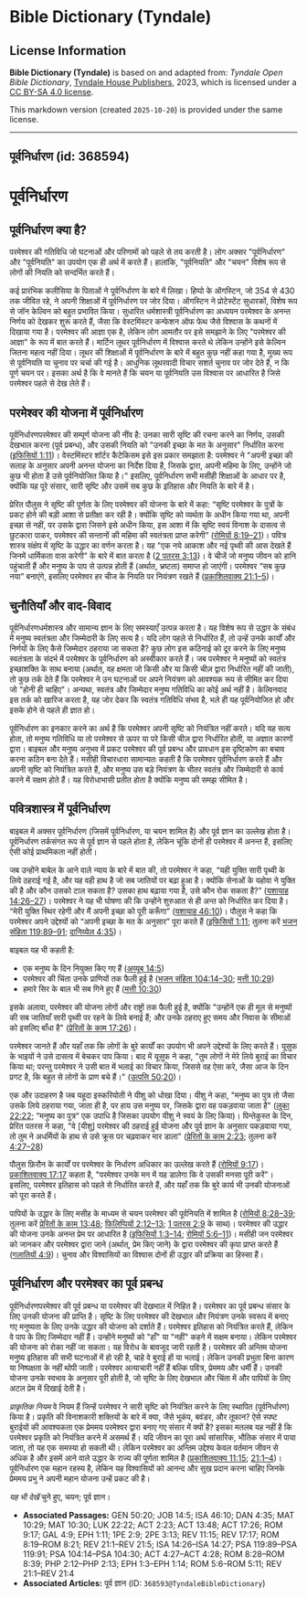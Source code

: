# Bible Dictionary (Tyndale)

## License Information

**Bible Dictionary (Tyndale)** is based on and adapted from: _Tyndale Open Bible Dictionary_, [Tyndale House Publishers](https://tyndaleopenresources.com/), 2023, which is licensed under a [CC BY-SA 4.0 license](https://creativecommons.org/licenses/by-sa/4.0/legalcode.en).

This markdown version (created `2025-10-20`) is provided under the same license.



--------------------------------

## पूर्वनिर्धारण (id: 368594)

पूर्वनिर्धारण
=============

पूर्वनिर्धारण क्या है?
----------------------

परमेश्वर की गतिविधि जो घटनाओं और परिणामों को पहले से तय करती है। लोग अक्सर "पूर्वनिर्धारण" और "पूर्वनियति" का उपयोग एक ही अर्थ में करते हैं। हालांकि, "पूर्वनियति" और "चयन" विशेष रूप से लोगों की नियति को सन्दर्भित करते हैं।

कई प्रारंभिक कलीसिया के पिताओं ने पूर्वनिर्धारण के बारे में लिखा। हिप्पो के ऑगस्टिन, जो 354 से 430 तक जीवित रहे, ने अपनी शिक्षाओं में पूर्वनिर्धारण पर जोर दिया। ऑगस्टिन ने प्रोटेस्टेंट सुधारकों, विशेष रूप से जॉन केल्विन को बहुत प्रभावित किया। सुधारित धर्मशास्त्री पूर्वनिर्धारण का अध्ययन परमेश्वर के अनन्त निर्णय को देखकर शुरू करते हैं, जैसा कि वेस्टमिंस्टर कन्फेशन ऑफ फेथ जैसे विश्वास के कथनों में दिखाया गया है। परमेश्वर की आज्ञा एक है, लेकिन लोग आमतौर पर इसे समझाने के लिए "परमेश्वर की आज्ञा" के रूप में बात करते हैं। मार्टिन लूथर पूर्वनिर्धारण में विश्वास करते थे लेकिन उन्होंने इसे केल्विन जितना महत्व नहीं दिया। लूथर की शिक्षाओं में पूर्वनिर्धारण के बारे में बहुत कुछ नहीं कहा गया है, मुख्य रूप से पूर्वनियति या चुनाव पर चर्चा की गई है। आधुनिक लूथरवादी विचार सशर्त चुनाव पर जोर देते हैं, न कि पूर्ण चयन पर। इसका अर्थ है कि वे मानते हैं कि चयन या पूर्वनियति उस विश्वास पर आधारित है जिसे परमेश्वर पहले से देख लेते हैं।

परमेश्वर की योजना में पूर्वनिर्धारण
-----------------------------------

पूर्वनिर्धारणपरमेश्वर की सम्पूर्ण योजना की नींव है: उनका सारी सृष्टि की रचना करने का निर्णय, उसकी देखभाल करना (पूर्व प्रबन्ध), और उसकी नियति को "उनकी इच्छा के मत के अनुसार" निर्धारित करना ([इफिसियों 1:11](https://ref.ly/Eph1:11))। वेस्टमिंस्टर शॉर्टर कैटेकिसम इसे इस प्रकार समझाता है: परमेश्वर ने "अपनी इच्छा की सलाह के अनुसार अपनी अनन्त योजना का निर्देश दिया है, जिसके द्वारा, अपनी महिमा के लिए, उन्होंने जो कुछ भी होता है उसे पूर्वनियोजित किया है।" इसलिए, पूर्वनिर्धारण सभी मसीही शिक्षाओं के आधार पर है, क्योंकि यह पूरे संसार, सारी सृष्टि और उसमें सब कुछ के इतिहास और नियति के बारे में है।

प्रेरित पौलुस ने सृष्टि की पूर्णता के लिए परमेश्वर की योजना के बारे में कहा: “सृष्टि परमेश्वर के पुत्रों के प्रकट होने की बड़ी आशा से प्रतीक्षा कर रही है। क्योंकि सृष्टि को व्यर्थता के अधीन किया गया था, अपनी इच्छा से नहीं, पर उसके द्वारा जिसने इसे अधीन किया, इस आशा में कि सृष्टि स्वयं विनाश के दासत्व से छुटकारा पाकर, परमेश्वर की सन्तानों की महिमा की स्वतंत्रता प्राप्त करेगी” ([रोमियों 8:19–21](https://ref.ly/Rom8:19-Rom8:21))। पवित्र शास्त्र संक्षेप में सृष्टि के उद्धार का वर्णन करता है। यह "एक नये आकाश और नई पृथ्वी की आस देखते हैं जिनमें धार्मिकता वास करेगी" के बारे में बात करता है ([2 पतरस 3:13](https://ref.ly/2Pet3:13))। वे चीजें जो मनुष्य जीवन को हानि पहुंचाती हैं और मनुष्य के पाप से उत्पन्न होती हैं (अर्थात, भ्रष्टता) समाप्त हो जाएंगी। परमेश्वर “सब कुछ नया” बनाएंगे, इसलिए परमेश्वर हर चीज के नियति पर नियंत्रण रखते हैं ([प्रकाशितवाक्य 21:1–5](https://ref.ly/Rev21:1-Rev21:5))।

चुनौतियाँ और वाद\-विवाद
-----------------------

पूर्वनिर्धारणधर्मशास्त्र और सामान्य ज्ञान के लिए समस्याएँ उत्पन्न करता है। यह विशेष रूप से उद्धार के संबंध में मनुष्य स्वतंत्रता और जिम्मेदारी के लिए सत्य है। यदि लोग पहले से निर्धारित हैं, तो उन्हें उनके कार्यों और निर्णयों के लिए कैसे जिम्मेदार ठहराया जा सकता है? कुछ लोग इस कठिनाई को दूर करने के लिए मनुष्य स्वतंत्रता के संदर्भ में परमेश्वर के पूर्वनिर्धारण को अस्वीकार करते हैं। जब परमेश्वर ने मनुष्यों को स्वतंत्र इच्छाशक्ति के साथ बनाया (अर्थात, वह क्षमता जो किसी और या किसी चीज़ द्वारा निर्धारित नहीं की जाती), तो कुछ तर्क देते हैं कि परमेश्वर ने उन घटनाओं पर अपने नियंत्रण को आवश्यक रूप से सीमित कर दिया जो "होनी ही चाहिए"। अन्यथा, स्वतंत्र और जिम्मेदार मनुष्य गतिविधि का कोई अर्थ नहीं है। केल्विनवाद इस तर्क को खारिज करता है, यह जोर देकर कि स्वतंत्र गतिविधि संभव है, भले ही यह पूर्वनियोजित हो और इसके होने से पहले ही ज्ञात हो।

पूर्वनिर्धारण का इनकार करने का अर्थ है कि परमेश्वर अपनी सृष्टि को नियंत्रित नहीं करते। यदि यह सत्य होता, तो मनुष्य गतिविधि या तो परमेश्वर से ऊपर या परे किसी चीज़ द्वारा निर्धारित होती, या अज्ञात कारणों द्वारा। बाइबल और मनुष्य अनुभव में प्रकट परमेश्वर की पूर्व प्रबन्ध और प्रावधान इस दृष्टिकोण का बचाव करना कठिन बना देते हैं। मसीही विचारधारा सामान्यतः कहती है कि परमेश्वर पूर्वनिर्धारण करते हैं और अपनी सृष्टि को नियंत्रित करते हैं, और मनुष्य उस बड़े नियंत्रण के भीतर स्वतंत्र और जिम्मेदारी से कार्य करने में सक्षम होते हैं। यह विरोधाभासी प्रतीत होता है क्योंकि मनुष्य की समझ सीमित है।

पवित्रशास्त्र में पूर्वनिर्धारण
-------------------------------

बाइबल में अक्सर पूर्वनिर्धारण (जिसमें पूर्वनिर्धारण, या चयन शामिल है) और पूर्व ज्ञान का उल्लेख होता है। पूर्वनिर्धारण तर्कसंगत रूप से पूर्व ज्ञान से पहले होता है, लेकिन चूंकि दोनों ही परमेश्वर में अनन्त हैं, इसलिए ऐसी कोई प्राथमिकता नहीं होती।

जब उन्होंने बाबेल के आने वाले न्याय के बारे में बात की, तो परमेश्वर ने कहा, “यही युक्ति सारी पृथ्वी के लिये ठहराई गई है, और यह वही हाथ है जो सब जातियों पर बढ़ा हुआ है। क्योंकि सेनाओं के यहोवा ने युक्ति की है और कौन उसको टाल सकता है? उसका हाथ बढ़ाया गया है, उसे कौन रोक सकता है?” ([यशायाह 14:26–27](https://ref.ly/Isa14:26-Isa14:27))। परमेश्वर ने यह भी घोषणा की कि उन्होंने शुरुआत से ही अन्त को निर्धारित कर दिया है। “मेरी युक्ति स्थिर रहेगी और मैं अपनी इच्छा को पूरी करूँगा” ([यशायाह 46:10](https://ref.ly/Isa46:10))। पौलुस ने कहा कि परमेश्वर अपने उद्देश्यों को “अपनी इच्छा के मत के अनुसार” पूरा करते हैं ([इफिसियों 1:11](https://ref.ly/Eph1:11); तुलना करें [भजन संहिता 119:89–91](https://ref.ly/Ps119:89-Ps119:91); [दानिय्येल 4:35](https://ref.ly/Dan4:35))।

बाइबल यह भी कहती है:

* एक मनुष्य के दिन नियुक्त किए गए हैं ([अय्यूब 14:5](https://ref.ly/Job14:5))
* परमेश्वर की चिंता उनके प्राणियों तक फैली हुई है ([भजन संहिता 104:14–30](https://ref.ly/Ps104:14-Ps104:30); [मत्ती 10:29](https://ref.ly/Matt10:29))
* हमारे सिर के बाल भी सब गिने हुए हैं ([मत्ती 10:30](https://ref.ly/Matt10:30))

इसके अलावा, परमेश्वर की योजना लोगों और राष्ट्रों तक फैली हुई है, क्योंकि "उन्होंनें एक ही मूल से मनुष्यों की सब जातियाँ सारी पृथ्वी पर रहने के लिये बनाई हैं; और उनके ठहराए हुए समय और निवास के सीमाओं को इसलिए बाँधा है" ([प्रेरितों के काम 17:26](https://ref.ly/Acts17:26))। 

परमेश्वर जानते हैं और यहाँ तक कि लोगों के बुरे कार्यों का उपयोग भी अपने उद्देश्यों के लिए करते हैं। यूसुफ के भाइयों ने उसे दासत्व में बेचकर पाप किया। बाद में यूसुफ ने कहा, "तुम लोगों ने मेरे लिये बुराई का विचार किया था; परन्तु परमेश्वर ने उसी बात में भलाई का विचार किया, जिससे वह ऐसा करे, जैसा आज के दिन प्रगट है, कि बहुत से लोगों के प्राण बचे हैं।" ([उत्पत्ति 50:20](https://ref.ly/Gen50:20))।

एक और उदाहरण है जब यहूदा इस्करियोती ने यीशु को धोखा दिया। यीशु ने कहा, "मनुष्य का पुत्र तो जैसा उसके लिये ठहराया गया, जाता ही है, पर हाय उस मनुष्य पर, जिसके द्वारा वह पकड़वाया जाता है" ([लूका 22:22;](https://ref.ly/Luke22:22) “मनुष्य का पुत्र“ एक उपाधि है जिसका उपयोग यीशु ने स्वयं के लिए किया)। पिन्तेकुस्त के दिन, प्रेरित पतरस ने कहा, "वे \[यीशु] परमेश्वर की ठहराई हुई योजना और पूर्व ज्ञान के अनुसार पकड़वाया गया, तो तुम ने अधर्मियों के हाथ से उसे क्रूस पर चढ़वाकर मार डाला" ([प्रेरितों के काम 2:23](https://ref.ly/Acts2:23); तुलना करें [4:27–28](https://ref.ly/Acts4:27-Acts4:28))

पौलुस फ़िरौन के कार्यों पर परमेश्वर के निर्धारण अधिकार का उल्लेख करते हैं ([रोमियों 9:17](https://ref.ly/Rom9:17))। [प्रकाशितवाक्य 17:17](https://ref.ly/Rev17:17) कहता है, "परमेश्वर उनके मन में यह डालेगा कि वे उसकी मनसा पूरी करें"। इसलिए, परमेश्वर इतिहास को पहले से निर्धारित करते हैं, और यहाँ तक कि बुरे कार्य भी उनकी योजनाओं को पूरा करते हैं।

पापियों के उद्धार के लिए मसीह के माध्यम से चयन परमेश्वर की पूर्वनियति में शामिल है ([रोमियों 8:28–39](https://ref.ly/Rom8:28-Rom8:39); तुलना करें [प्रेरितों के काम 13:48](https://ref.ly/Acts13:48); [फिलिप्पियों 2:12–13](https://ref.ly/Phil2:12-Phil2:13); [1 पतरस 2:9](https://ref.ly/1Pet2:9) के साथ)। परमेश्वर की उद्धार की योजना उनके अनन्त प्रेम पर आधारित है ([इफिसियों 1:3–14](https://ref.ly/Eph1:3-Eph1:14); [रोमियों 5:6–11](https://ref.ly/Rom5:6-Rom5:11))। मसीही जन परमेश्वर को जानकर और परमेश्वर द्वारा जाने (अर्थात्, प्रेम किए जाने) के द्वारा परमेश्वर की कृपा प्राप्त करते हैं ([गलातियों 4:9](https://ref.ly/Gal4:9))। चुनाव और विश्वासियों का विश्वास दोनों ही उद्धार की प्रक्रिया का हिस्सा हैं।

पूर्वनिर्धारण और परमेश्वर का पूर्व प्रबन्ध
------------------------------------------

पूर्वनिर्धारणपरमेश्वर की पूर्व प्रबन्ध या परमेश्वर की देखभाल में निहित है। परमेश्वर का पूर्व प्रबन्ध संसार के लिए उनकी योजना की प्राप्ति है। सृष्टि के लिए परमेश्वर की देखभाल और नियंत्रण उनके स्वरूप में बनाए गए मनुष्यता के लिए उनके उद्धार की योजना को दर्शाते हैं। परमेश्वर इतिहास को नियंत्रित करते हैं, लेकिन वे पाप के लिए जिम्मेदार नहीं हैं। उन्होंने मनुष्यों को "हाँ" या "नहीं" कहने में सक्षम बनाया। लेकिन परमेश्वर की योजना को रोका नहीं जा सकता। यह विरोध के बावजूद जारी रहती है। परमेश्वर की अन्तिम योजना मनुष्य इतिहास की सभी घटनाओं में हो रही है, चाहे वे बुराई हों या भलाई। लेकिन उनकी प्रभुता बिना कारण या निष्पक्षता के नहीं थोपी जाती। परमेश्वर अत्याचारी नहीं हैं बल्कि पवित्र, प्रेममय और धर्मी हैं। उनकी योजना उनके स्वभाव के अनुसार पूरी होती है, जो सृष्टि के लिए देखभाल और चिंता में और पापियों के लिए अटल प्रेम में दिखाई देती है।

*प्राकृतिक नियम* वे नियम हैं जिन्हें परमेश्वर ने सारी सृष्टि को नियंत्रित करने के लिए स्थापित (पूर्वनिर्धारण) किया है। प्रकृति की विनाशकारी शक्तियों के बारे में क्या, जैसे भूकंप, बवंडर, और तूफान? ऐसे स्पष्ट बुराईयों की आवश्यकता एक प्रेममय परमेश्वर द्वारा बनाए गए संसार में क्यों है? इसका मतलब यह नहीं है कि परमेश्वर प्रकृति को नियंत्रित करने में असमर्थ हैं। यदि जीवन का पूरा अर्थ सांसारिक, भौतिक संसार में पाया जाता, तो यह एक समस्या हो सकती थी। लेकिन परमेश्वर का अन्तिम उद्देश्य केवल वर्तमान जीवन से अधिक है और इसमें आने वाले उद्धार के राज्य की पूर्णता शामिल है ([प्रकाशितवाक्य 11:15](https://ref.ly/Rev11:15); [21:1–4](https://ref.ly/Rev21:1-Rev21:4))। पूर्वनिर्धारण एक महान रहस्य है, लेकिन यह विश्वासियों को आनन्द और सुख प्रदान करना चाहिए जिनके प्रेममय प्रभु ने अपनी महान योजना उन्हें प्रकट की है।

*यह भी देखें* चुने हुए, चयन; पूर्व ज्ञान। 

* **Associated Passages:** GEN 50:20; JOB 14:5; ISA 46:10; DAN 4:35; MAT 10:29; MAT 10:30; LUK 22:22; ACT 2:23; ACT 13:48; ACT 17:26; ROM 9:17; GAL 4:9; EPH 1:11; 1PE 2:9; 2PE 3:13; REV 11:15; REV 17:17; ROM 8:19–ROM 8:21; REV 21:1–REV 21:5; ISA 14:26–ISA 14:27; PSA 119:89–PSA 119:91; PSA 104:14–PSA 104:30; ACT 4:27–ACT 4:28; ROM 8:28–ROM 8:39; PHP 2:12–PHP 2:13; EPH 1:3–EPH 1:14; ROM 5:6–ROM 5:11; REV 21:1–REV 21:4
* **Associated Articles:** पूर्व ज्ञान (ID: `368593@TyndaleBibleDictionary`)

